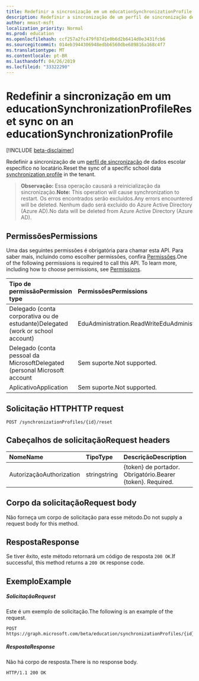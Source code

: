 ```yaml
---
title: Redefinir a sincronização em um educationSynchronizationProfile
description: Redefinir a sincronização de um perfil de sincronização de dados escolar específico no locatário.
author: mmast-msft
localization_priority: Normal
ms.prod: education
ms.openlocfilehash: ccf257a2fc479f87d1e0b6d2b6414d0e3431fcb6
ms.sourcegitcommit: 014eb3944306948edbb6560dbe689816a168c4f7
ms.translationtype: MT
ms.contentlocale: pt-BR
ms.lasthandoff: 04/26/2019
ms.locfileid: "33322290"
---
```

# <a name="reset-sync-on-an-educationsynchronizationprofile"></a><span data-ttu-id="c2f96-103">Redefinir a sincronização em um educationSynchronizationProfile</span><span class="sxs-lookup"><span data-stu-id="c2f96-103">Reset sync on an educationSynchronizationProfile</span></span>

[!INCLUDE [beta-disclaimer](../../includes/beta-disclaimer.md)]

<span data-ttu-id="c2f96-104">Redefinir a sincronização de um [perfil de sincronização](../resources/educationsynchronizationprofile.md) de dados escolar específico no locatário.</span><span class="sxs-lookup"><span data-stu-id="c2f96-104">Reset the sync of a specific school data [synchronization profile](../resources/educationsynchronizationprofile.md) in the tenant.</span></span>

> <span data-ttu-id="c2f96-105">**Observação:** Essa operação causará a reinicialização da sincronização.</span><span class="sxs-lookup"><span data-stu-id="c2f96-105">**Note:** This operation will cause synchronization to restart.</span></span> <span data-ttu-id="c2f96-106">Os erros encontrados serão excluídos.</span><span class="sxs-lookup"><span data-stu-id="c2f96-106">Any errors encountered will be deleted.</span></span> <span data-ttu-id="c2f96-107">Nenhum dado será excluído do Azure Active Directory (Azure AD).</span><span class="sxs-lookup"><span data-stu-id="c2f96-107">No data will be deleted from Azure Active Directory (Azure AD).</span></span> 

## <a name="permissions"></a><span data-ttu-id="c2f96-108">Permissões</span><span class="sxs-lookup"><span data-stu-id="c2f96-108">Permissions</span></span>
<span data-ttu-id="c2f96-p102">Uma das seguintes permissões é obrigatória para chamar esta API. Para saber mais, incluindo como escolher permissões, confira [Permissões](/graph/permissions-reference).</span><span class="sxs-lookup"><span data-stu-id="c2f96-p102">One of the following permissions is required to call this API. To learn more, including how to choose permissions, see [Permissions](/graph/permissions-reference).</span></span>

| <span data-ttu-id="c2f96-111">Tipo de permissão</span><span class="sxs-lookup"><span data-stu-id="c2f96-111">Permission type</span></span> | <span data-ttu-id="c2f96-112">Permissões</span><span class="sxs-lookup"><span data-stu-id="c2f96-112">Permissions</span></span> |
|:-----------|:----------|
| <span data-ttu-id="c2f96-113">Delegado (conta corporativa ou de estudante)</span><span class="sxs-lookup"><span data-stu-id="c2f96-113">Delegated (work or school account)</span></span> | <span data-ttu-id="c2f96-114">EduAdministration.ReadWrite</span><span class="sxs-lookup"><span data-stu-id="c2f96-114">EduAdministration.ReadWrite</span></span> |
|<span data-ttu-id="c2f96-115">Delegado (conta pessoal da Microsoft</span><span class="sxs-lookup"><span data-stu-id="c2f96-115">Delegated (personal Microsoft account</span></span>|<span data-ttu-id="c2f96-116">Sem suporte.</span><span class="sxs-lookup"><span data-stu-id="c2f96-116">Not supported.</span></span>|
|<span data-ttu-id="c2f96-117">Aplicativo</span><span class="sxs-lookup"><span data-stu-id="c2f96-117">Application</span></span>|<span data-ttu-id="c2f96-118">Sem suporte.</span><span class="sxs-lookup"><span data-stu-id="c2f96-118">Not supported.</span></span>|

## <a name="http-request"></a><span data-ttu-id="c2f96-119">Solicitação HTTP</span><span class="sxs-lookup"><span data-stu-id="c2f96-119">HTTP request</span></span>
<!-- { "blockType": "ignored" } -->
```http
POST /synchronizationProfiles/{id}/reset
```

## <a name="request-headers"></a><span data-ttu-id="c2f96-120">Cabeçalhos de solicitação</span><span class="sxs-lookup"><span data-stu-id="c2f96-120">Request headers</span></span>
| <span data-ttu-id="c2f96-121">Nome</span><span class="sxs-lookup"><span data-stu-id="c2f96-121">Name</span></span>       | <span data-ttu-id="c2f96-122">Tipo</span><span class="sxs-lookup"><span data-stu-id="c2f96-122">Type</span></span> | <span data-ttu-id="c2f96-123">Descrição</span><span class="sxs-lookup"><span data-stu-id="c2f96-123">Description</span></span>|
|:-----------|:------|:----------|
| <span data-ttu-id="c2f96-124">Autorização</span><span class="sxs-lookup"><span data-stu-id="c2f96-124">Authorization</span></span>  | <span data-ttu-id="c2f96-125">string</span><span class="sxs-lookup"><span data-stu-id="c2f96-125">string</span></span>  | <span data-ttu-id="c2f96-p103">{token} de portador. Obrigatório.</span><span class="sxs-lookup"><span data-stu-id="c2f96-p103">Bearer {token}. Required.</span></span>  |

## <a name="request-body"></a><span data-ttu-id="c2f96-128">Corpo da solicitação</span><span class="sxs-lookup"><span data-stu-id="c2f96-128">Request body</span></span>
<span data-ttu-id="c2f96-129">Não forneça um corpo de solicitação para esse método.</span><span class="sxs-lookup"><span data-stu-id="c2f96-129">Do not supply a request body for this method.</span></span>
## <a name="response"></a><span data-ttu-id="c2f96-130">Resposta</span><span class="sxs-lookup"><span data-stu-id="c2f96-130">Response</span></span>
<span data-ttu-id="c2f96-131">Se tiver êxito, este método retornará um código de resposta `200 OK`.</span><span class="sxs-lookup"><span data-stu-id="c2f96-131">If successful, this method returns a `200 OK` response code.</span></span>

## <a name="example"></a><span data-ttu-id="c2f96-132">Exemplo</span><span class="sxs-lookup"><span data-stu-id="c2f96-132">Example</span></span>
##### <a name="request"></a><span data-ttu-id="c2f96-133">Solicitação</span><span class="sxs-lookup"><span data-stu-id="c2f96-133">Request</span></span>
<span data-ttu-id="c2f96-134">Este é um exemplo de solicitação.</span><span class="sxs-lookup"><span data-stu-id="c2f96-134">The following is an example of the request.</span></span>
<!-- {
  "blockType": "request",
  "name": "post_educationSynchronizationProfile_reset"
}-->
```http
POST https://graph.microsoft.com/beta/education/synchronizationProfiles/{id}/reset
```

##### <a name="response"></a><span data-ttu-id="c2f96-135">Resposta</span><span class="sxs-lookup"><span data-stu-id="c2f96-135">Response</span></span>

<span data-ttu-id="c2f96-136">Não há corpo de resposta.</span><span class="sxs-lookup"><span data-stu-id="c2f96-136">There is no response body.</span></span>

<!-- {
  "blockType": "response",
  "name": "post_educationSynchronizationProfile_reset"
}-->
```
HTTP/1.1 200 OK
```
